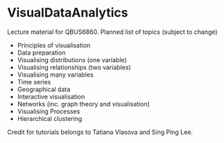 # VisualDataAnalytics
Lecture material for QBUS6860. Planned list of topics (subject to change)

- Principles of visualisation
- Data preparation
- Visualising distributions (one variable)
- Visualising relationships (two variables)
- Visualising many variables
- Time series
- Geographical data
- Interactive visualisation
- Networks (inc. graph theory and visualisation)
- Visualising Processes
- Hierarchical clustering

Credit for tutorials belongs to Tatiana Vlasova and Sing Ping Lee.
